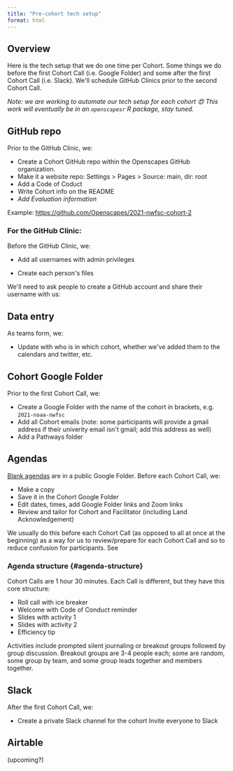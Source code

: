 ```yaml
---
title: "Pre-cohort tech setup"
format: html
---
```


## Overview

Here is the tech setup that we do one time per Cohort. Some things we do before the first Cohort Call (i.e. Google Folder) and some after the first Cohort Call (i.e. Slack). We'll schedule GitHub Clinics prior to the second Cohort Call.

*Note: we are working to automate our tech setup for each cohort 😍 This work will eventually be in an `openscapesr` R package, stay tuned.*

## GitHub repo

Prior to the GitHub Clinic, we:

-   Create a Cohort GitHub repo within the Openscapes GitHub organization.
-   Make it a website repo: Settings > Pages > Source: main, dir: root
-   Add a Code of Coduct
-   Write Cohort info on the README
-   *Add Evaluation information*

Example: <https://github.com/Openscapes/2021-nwfsc-cohort-2>

### For the GitHub Clinic:

Before the GitHub Clinic, we:

-   Add all usernames with admin privileges

-   Create each person's files

We'll need to ask people to create a GitHub account and share their username with us:

## Data entry

As teams form, we:

-   Update with who is in which cohort, whether we've added them to the calendars and twitter, etc.

## Cohort Google Folder

Prior to the first Cohort Call, we:

-   Create a Google Folder with the name of the cohort in brackets, e.g. `2021-noaa-nwfsc`
-   Add all Cohort emails (note: some participants will provide a gmail address if their univerity email isn't gmail; add this address as well)
-   Add a Pathways folder

## Agendas

[Blank agendas](https://drive.google.com/drive/folders/1II5YXUK_iuV7fXelcUV49RPAXxI7fveJ?usp=sharing) are in a public Google Folder. Before each Cohort Call, we:

-   Make a copy
-   Save it in the Cohort Google Folder
-   Edit dates, times, add Google Folder links and Zoom links
-   Review and tailor for Cohort and Facilitator (including Land Acknowledgement)

We usually do this before each Cohort Call (as opposed to all at once at the beginning) as a way for us to review/prepare for each Cohort Call and so to reduce confusion for participants. See

### Agenda structure {#agenda-structure}

Cohort Calls are 1 hour 30 minutes. Each Call is different, but they have this core structure:

-   Roll call with ice breaker
-   Welcome with Code of Conduct reminder
-   Slides with activity 1
-   Slides with activity 2
-   Efficiency tip

Activities include prompted silent journaling or breakout groups followed by group discussion. Breakout groups are 3-4 people each; some are random, some group by team, and some group leads together and members together.

## Slack

After the first Cohort Call, we:

-   Create a private Slack channel for the cohort Invite everyone to Slack

## Airtable

(upcoming?)
